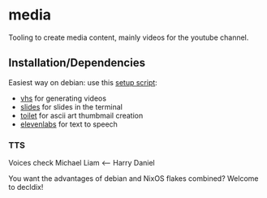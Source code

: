 # media
Tooling to create media content, mainly videos for the youtube channel.

## Installation/Dependencies
Easiest way on debian: use this [setup script](setup.sh):

- [vhs](https://github.com/charmbracelet/vhs) for generating videos
- [slides](https://github.com/maaslalani/slides) for slides in the terminal
- [toilet](https://github.com/cacalabs/toilet) for ascii art thumbmail creation
- [elevenlabs](https://elevenlabs.io/) for text to speech

### TTS
Voices check
Michael
Liam  <--
Harry
Daniel

You want the advantages of debian and NixOS flakes combined? Welcome to decldix!